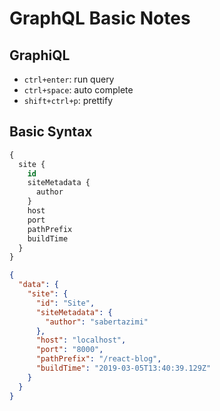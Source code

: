 # GraphQL Basic Notes

## GraphiQL

- `ctrl+enter`: run query
- `ctrl+space`: auto complete
- `shift+ctrl+p`: prettify

## Basic Syntax

```sql
{
  site {
    id
    siteMetadata {
      author
    }
    host
    port
    pathPrefix
    buildTime
  }
}
```

```json
{
  "data": {
    "site": {
      "id": "Site",
      "siteMetadata": {
        "author": "sabertazimi"
      },
      "host": "localhost",
      "port": "8000",
      "pathPrefix": "/react-blog",
      "buildTime": "2019-03-05T13:40:39.129Z"
    }
  }
}
```
